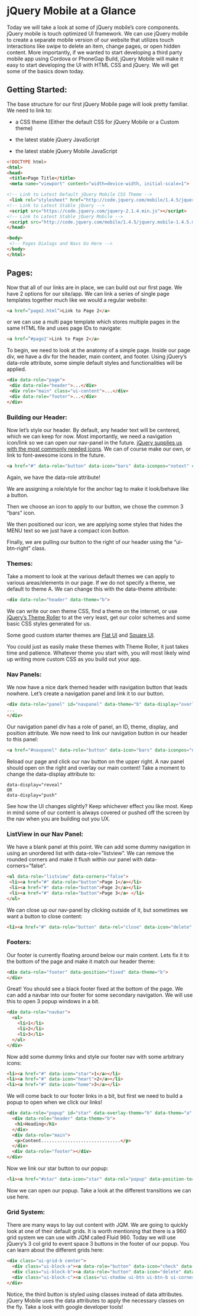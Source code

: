 # jQuery Mobile at a Glance

Today we will take a look at some of jQuery mobile’s core components. jQuery mobile is touch optimized UI framework. We can use jQuery mobile to create a separate mobile version of our website that utilizes touch interactions like swipe to delete an item, change pages, or open hidden content. More importantly, if we wanted to start developing a third party mobile app using Cordova or PhoneGap Build, jQuery Mobile will make it easy to start developing the UI with HTML CSS and jQuery. We will get some of the basics down today.

## Getting Started:

The base structure for our first jQuery Mobile page will look pretty familiar. We need to link to:

* a CSS theme (Either the default CSS for jQuery Mobile or a Custom theme)

* the latest stable jQuery JavaScript

* the latest stable jQuery Mobile JavaScript

```html
<!DOCTYPE html> 
<html>
<head>
 <title>Page Title</title>
 <meta name="viewport" content="width=device-width, initial-scale=1">

<!-- Link to Latest Default jQuery Mobile CSS Theme -->
 <link rel="stylesheet" href="http://code.jquery.com/mobile/1.4.5/jquery.mobile-1.4.5.min.css" />
<!-- Link to Latest Stable jQuery -->
 <script src="https://code.jquery.com/jquery-2.1.4.min.js"></script>
<!-- Link to Latest Stable jQuery Mobile -->
 <script src="http://code.jquery.com/mobile/1.4.5/jquery.mobile-1.4.5.min.js"></script>
</head>

<body>
 <!-- Pages Dialogs and Navs Go Here -->
</body>
</html>
```

## Pages:

Now that all of our links are in place, we can build out our first page. We have 2 options for our site/app. We can link a series of single page templates together much like we would a regular website:
```html
<a href=”page2.html”>Link to Page 2</a>
```
or we can use a multi page template which stores multiple pages in the same HTML file and uses page IDs to navigate:
```html
<a href=”#page2″>Link to Page 2</a>
```

To begin, we need to look at the anatomy of a simple page. Inside our page div, we have a div for the header, main content, and footer. Using jQuery’s data-role attribute, some simple default styles and functionalities will be applied.
```html
<div data-role="page">
 <div data-role="header">...</div>
 <div role="main" class="ui-content">...</div>
 <div data-role="footer">...</div>
</div>
```

### Building our Header:

Now let’s style our header. By default, any header text will be centered, which we can keep for now. Most importantly, we need a navigation icon/link so we can open our nav-panel in the future. [jQuery supplies us with the most commonly needed icons](http://demos.jquerymobile.com/1.4.5/icons/). We can of course make our own, or link to font-awesome icons in the future.
```html
<a href="#" data-role="button" data-icon="bars" data-iconpos="notext" class="ui-btn-right">MENU</a>
```
Again, we have the data-role attribute!

We are assigning a role/style for the anchor tag to make it look/behave like a button.

Then we choose an icon to apply to our button, we chose the common 3 “bars” icon.

We then positioned our icon, we are applying some styles that hides the MENU text so we just have a compact icon button.

Finally, we are pulling our button to the right of our header using the “ui-btn-right” class.

### Themes:

Take a moment to look at the various default themes we can apply to various areas/elements in our page. If we do not specify a theme, we default to theme A. We can change this with the data-theme attribute:

```html
<div data-role="header" data-theme="b">
```

We can write our own theme CSS, find a theme on the internet, or use [jQuery’s Theme Roller](https://themeroller.jquerymobile.com/) to at the very least, get our color schemes and some basic CSS styles generated for us. 

Some good custom starter themes are [Flat UI](http://ququplay.github.io/jquery-mobile-flat-ui-theme/) and [Square UI](https://github.com/ququplay/jquery-mobile-square-ui-theme). 

You could just as easily make these themes with Theme Roller, it just takes time and patience. Whatever theme you start with, you will most likely wind up writing more custom CSS as you build out your app.

### Nav Panels:

We now have a nice dark themed header with navigation button that leads nowhere. Let’s create a navigation panel and link it to our button.

```html
<div data-role="panel" id="navpanel" data-theme="b" data-display="overlay" data-position="right">
...
</div>
```

Our navigation panel div has a role of panel, an ID, theme, display, and position attribute. We now need to link our navigation button in our header to this panel:

```html
<a href="#navpanel" data-role="button" data-icon="bars" data-iconpos="notext" class="ui-btn-right">MENU</a>
```

Reload our page and click our nav button on the upper right. A nav panel should open on the right and overlay our main content! Take a moment to change the data-display attribute to:
```
data-display="reveal"
OR
data-display="push"
```
See how the UI changes slightly? Keep whichever effect you like most. Keep in mind some of our content is always covered or pushed off the screen by the nav when you are building out you UX.

### ListView in our Nav Panel:

We have a blank panel at this point. We can add some dummy navigation in using an unordered list with data-role=”listview”. We can remove the rounded corners and make it flush within our panel with data-corners=”false”.

```html
<ul data-role="listview" data-corners="false">
 <li><a href="#" data-role="button">Page 1</a></li>
 <li><a href="#" data-role="button">Page 2</a></li>
 <li><a href="#" data-role="button">Page 3</a> </li>
</ul>
```
We can close up our nav-panel by clicking outside of it, but sometimes we want a button to close content:
```html
<li><a href="#" data-role="button" data-rel="close" data-icon="delete" data-iconpos="right">Close</a></li>
```

### Footers:

Our footer is currently floating around below our main content. Lets fix it to the bottom of the page and make it match our header theme:

```html
<div data-role="footer" data-position="fixed" data-theme="b">
</div>
```
Great! You should see a black footer fixed at the bottom of the page. We can add a navbar into our footer for some secondary navigation. We will use this to open 3 popup windows in a bit.
```html
<div data-role="navbar">
  <ul>
    <li>1</li>
    <li>2</li>
    <li>3</li>
  </ul>
</div>
```
Now add some dummy links and style our footer nav with some arbitrary icons:
```html
<li><a href="#" data-icon="star">1</a></li>
<li><a href="#" data-icon="heart">2</a></li>
<li><a href="#" data-icon="home">3</a></li>
```
We will come back to our footer links in a bit, but first we need to build a popup to open when we click our links!

```html
<div data-role="popup" id="star" data-overlay-theme="b" data-theme="a" data-dismissible="true">
  <div data-role="header" data-theme="b">
   <h1>Heading</h1>
  </div>
  <div data-role="main">
   <p>Content..............................</p>
  </div>
  <div data-role="footer"></div>
</div>
```
Now we link our star button to our popup:

```html
<li><a href="#star" data-icon="star" data-rel="popup" data-position-to="window" data-transition="pop">Star</a></li>
```
Now we can open our popup. Take a look at the different transitions we can use here.

### Grid System:

There are many ways to lay out content with JQM. We are going to quickly look at one of their default grids. It is worth mentioning that there is a 960 grid system we can use with JQM called Fluid 960. Today we will use jQuery’s 3 col grid to event space 3 buttons in the footer of our popup. You can learn about the different grids here:

```html
<div class="ui-grid-b center"> 
  <div class="ui-block-a"><a data-role="button" data-icon="check" data-iconpos="left" data-theme="b">Yes</a></div> 
  <div class="ui-block-b"><a data-role="button" data-icon="delete" data-iconpos="left" data-theme="b" data-corners="false">No</a></div> 
  <div class="ui-block-c"><a class="ui-shadow ui-btn ui-btn-b ui-corner-all ui-icon-back ui-btn-icon-notext ui-btn-inline">Maybe</a></div> 
</div>
```

Notice, the third button is styled using classes instead of data attributes. jQuery Mobile uses the data attributes to apply the necessary classes on the fly. Take a look with google developer tools!

